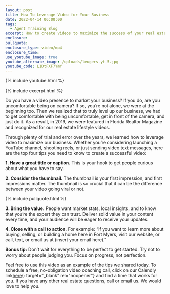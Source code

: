 ```yaml
---
layout: post
title: How To Leverage Video for Your Business
date: 2022-04-14 06:00:00
tags:
  - Agent Training Blog
excerpt: How to create videos to maximize the success of your real estate business.
enclosure:
pullquote:
enclosure_type: video/mp4
enclosure_time:
use_youtube_image: true
youtube_alternate_image: /uploads/leugers-yt-5.jpg
youtube_code: L1DtFXF7YmY
---
```

{% include youtube.html %}

{% include excerpt.html %}

Do you have a video presence to market your business? If you do, are you uncomfortable being on camera? If so, you’re not alone, we were at the beginning too. Then we realized that to truly level up our business, we had to get comfortable with being uncomfortable, get in front of the camera, and just do it. As a result, in 2019, we were featured in Florida Realtor Magazine and recognized for our real estate lifestyle videos.&nbsp;

Through plenty of trial and error over the years, we learned how to leverage video to maximize our business. Whether you’re considering launching a YouTube channel, shooting reels, or just sending video text messages, here are the top four tips you need to know to create a successful video:

**1\. Have a great title or caption.** This is your hook to get people curious about what you have to say.&nbsp;

**2\. Consider the thumbnail.** The thumbnail is your first impression, and first impressions matter. The thumbnail is so crucial that it can be the difference between your video going viral or not.&nbsp;

{% include pullquote.html %}

**3\. Bring the value.** People want market stats, local insights, and to know that you’re the expert they can trust. Deliver solid value in your content every time, and your audience will be eager to receive your updates.&nbsp;

**4\. Close with a call to action.** For example: “If you want to learn more about buying, selling, or building a home here in Fort Myers, visit our website, or call, text, or email us at (insert your email here).”

**Bonus tip:** Don’t wait for everything to be perfect to get started. Try not to worry about people judging you. Focus on progress, not perfection.&nbsp;

Feel free to use this video as an example of the tips we shared today. To schedule a free, no-obligation video coaching call, click on our Calendly link[here](https://calendly.com/doug-lona/doug-and-lona-30-min?month=2022-04){: target="_blank" rel="noopener"}&nbsp;and find a time that works for you. If you have any other real estate questions, call or email us. We would love to help you.
